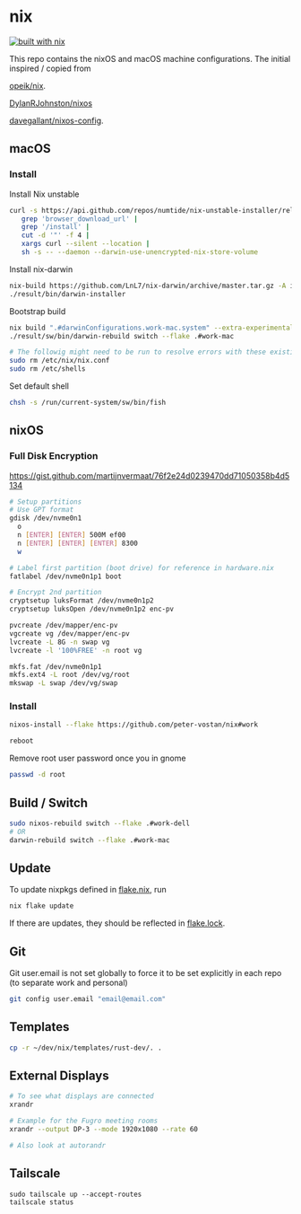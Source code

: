 # nix

[![built with nix](https://builtwithnix.org/badge.svg)](https://builtwithnix.org)

This repo contains the nixOS and macOS machine configurations.
The initial inspired / copied from

[opeik/nix](https://github.com/opeik/nix).

[DylanRJohnston/nixos](https://github.com/DylanRJohnston/nixos)

[davegallant/nixos-config](https://github.com/davegallant/nix-config).

## macOS

### Install

Install Nix unstable
```sh
curl -s https://api.github.com/repos/numtide/nix-unstable-installer/releases/latest |
   grep 'browser_download_url' |
   grep '/install' |
   cut -d '"' -f 4 |
   xargs curl --silent --location |
   sh -s -- --daemon --darwin-use-unencrypted-nix-store-volume
```

Install nix-darwin
```sh
nix-build https://github.com/LnL7/nix-darwin/archive/master.tar.gz -A installer && \
./result/bin/darwin-installer
```

Bootstrap build
```sh
nix build ".#darwinConfigurations.work-mac.system" --extra-experimental-features nix-command --extra-experimental-features flakes
./result/sw/bin/darwin-rebuild switch --flake .#work-mac

# The followig might need to be run to resolve errors with these existing files
sudo rm /etc/nix/nix.conf
sudo rm /etc/shells
```

Set default shell
```sh
chsh -s /run/current-system/sw/bin/fish
```

## nixOS

### Full Disk Encryption

https://gist.github.com/martijnvermaat/76f2e24d0239470dd71050358b4d5134

```sh
# Setup partitions
# Use GPT format
gdisk /dev/nvme0n1
  o
  n [ENTER] [ENTER] 500M ef00
  n [ENTER] [ENTER] [ENTER] 8300
  w

# Label first partition (boot drive) for reference in hardware.nix
fatlabel /dev/nvme0n1p1 boot

# Encrypt 2nd partition
cryptsetup luksFormat /dev/nvme0n1p2
cryptsetup luksOpen /dev/nvme0n1p2 enc-pv

pvcreate /dev/mapper/enc-pv
vgcreate vg /dev/mapper/enc-pv
lvcreate -L 8G -n swap vg
lvcreate -l '100%FREE' -n root vg

mkfs.fat /dev/nvme0n1p1
mkfs.ext4 -L root /dev/vg/root
mkswap -L swap /dev/vg/swap
```

### Install

```sh
nixos-install --flake https://github.com/peter-vostan/nix#work

reboot
```

Remove root user password once you in gnome
```sh
passwd -d root
```

## Build / Switch

```sh
sudo nixos-rebuild switch --flake .#work-dell
# OR
darwin-rebuild switch --flake .#work-mac
```

## Update

To update nixpkgs defined in [flake.nix](./flake.nix), run

```sh
nix flake update
```

If there are updates, they should be reflected in [flake.lock](./flake.lock).

## Git

Git user.email is not set globally to force it to be set explicitly in each repo (to separate work and personal)

```sh
git config user.email "email@email.com"
```

## Templates

```sh
cp -r ~/dev/nix/templates/rust-dev/. .
```

## External Displays

```sh
# To see what displays are connected
xrandr 

# Example for the Fugro meeting rooms
xrandr --output DP-3 --mode 1920x1080 --rate 60

# Also look at autorandr
```

## Tailscale

```
sudo tailscale up --accept-routes
tailscale status
```